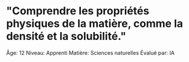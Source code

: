 # "Comprendre les propriétés physiques de la matière, comme la densité et la solubilité."

Âge: 12
Niveau: Apprenti
Matière: Sciences naturelles
Évalué par: IA